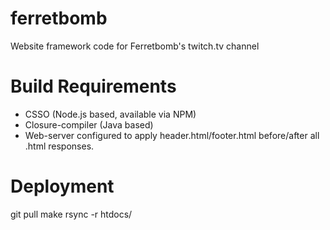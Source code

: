 ferretbomb
==========

Website framework code for Ferretbomb's twitch.tv channel

Build Requirements
==================

- CSSO (Node.js based, available via NPM)
- Closure-compiler (Java based)
- Web-server configured to apply header.html/footer.html before/after all .html responses.

Deployment
==========

git pull
make
rsync -r htdocs/ <documentRoot>
